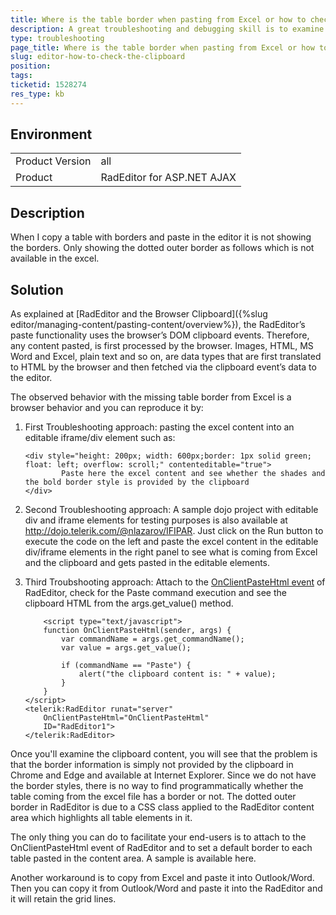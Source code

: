 ```yaml
---
title: Where is the table border when pasting from Excel or how to check the Clipboard
description: A great troubleshooting and debugging skill is to examine the clipboard content before pasting it in RadEditor for ASP.NET AJAX.
type: troubleshooting
page_title: Where is the table border when pasting from Excel or how to check the Clipboard
slug: editor-how-to-check-the-clipboard
position: 
tags: 
ticketid: 1528274
res_type: kb
---
```


## Environment
<table>
	<tbody>
		<tr>
			<td>Product Version</td>
			<td>all</td>
		</tr>
		<tr>
			<td>Product</td>
			<td>RadEditor for ASP.NET AJAX</td>
		</tr>
	</tbody>
</table>


## Description
When I copy a table with borders and paste in the editor it is not showing the borders. Only showing the dotted outer border as follows which is not available in the excel.

## Solution

As explained at [RadEditor and the Browser Clipboard]({%slug editor/managing-content/pasting-content/overview%}), the RadEditor’s paste functionality uses the browser’s DOM clipboard events. Therefore, any content pasted, is first processed by the browser. Images, HTML, MS Word and Excel, plain text and so on, are data types that are first translated to HTML by the browser and then fetched via the clipboard event’s data to the editor.

The observed behavior with the missing table border from Excel is a browser behavior and you can reproduce it by:

1. First Troubleshooting approach: pasting the excel content into an editable iframe/div element such as: 

	````ASPX
	<div style="height: 200px; width: 600px;border: 1px solid green; float: left; overflow: scroll;" contenteditable="true">
			Paste here the excel content and see whether the shades and the bold border style is provided by the clipboard
	</div>
	````

2. Second Troubleshooting approach: A sample dojo project with editable div and iframe elements for testing purposes is also available at http://dojo.telerik.com/@nlazarov/IFIPAR. Just click on the Run button to execute the code on the left and paste the excel content in the editable div/iframe elements in the right panel to see what is coming from Excel and the clipboard and gets pasted in the editable elements. 

3. Third Troubshooting approach: Attach to the [OnClientPasteHtml event](https://demos.telerik.com/aspnet-ajax/editor/examples/onclientpastehtml/defaultcs.aspx) of RadEditor, check for the Paste command execution and see the clipboard HTML from the args.get_value() method.

	````ASPX
		<script type="text/javascript">
		function OnClientPasteHtml(sender, args) {
			var commandName = args.get_commandName();
			var value = args.get_value();

			if (commandName == "Paste") {
				alert("the clipboard content is: " + value);
			}
		}
	</script>
	<telerik:RadEditor runat="server"
		OnClientPasteHtml="OnClientPasteHtml"
		ID="RadEditor1">
	</telerik:RadEditor>
	````

Once you'll examine the clipboard content, you will see that the problem is that the border information is simply not provided by the clipboard in Chrome and Edge and available at Internet Explorer. Since we do not have the border styles, there is no way to find programmatically whether the table coming from the excel file has a border or not. The dotted outer border in RadEditor is due to a CSS class applied to the RadEditor content area which highlights all table elements in it.

The only thing you can do to facilitate your end-users is to attach to the OnClientPasteHtml event of RadEditor and to set a default border to each table pasted in the content area. A sample is available here.

Another workaround is to copy from Excel and paste it into Outlook/Word.  Then you can copy it from Outlook/Word and paste it into the RadEditor and it will retain the grid lines.


   